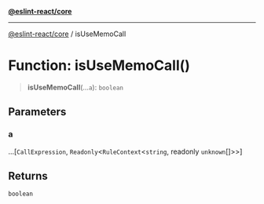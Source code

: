 [**@eslint-react/core**](../README.md)

***

[@eslint-react/core](../README.md) / isUseMemoCall

# Function: isUseMemoCall()

> **isUseMemoCall**(...`a`): `boolean`

## Parameters

### a

...[`CallExpression`, `Readonly`\<`RuleContext`\<`string`, readonly `unknown`[]\>\>]

## Returns

`boolean`
